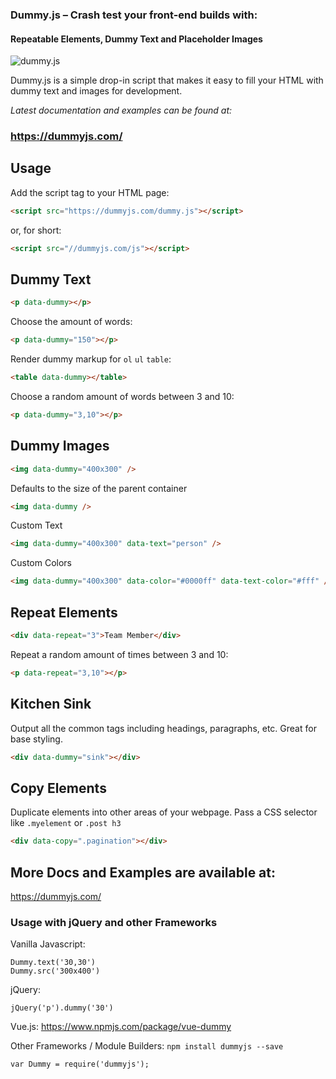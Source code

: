 
### Dummy.js – Crash test your front-end builds with:
#### Repeatable Elements, Dummy Text and Placeholder Images

![dummy.js](https://user-images.githubusercontent.com/1904774/31058166-1dade7b4-a6a4-11e7-8005-7c143fd3a60e.png)

Dummy.js is a simple drop-in script that makes it easy to fill your HTML with dummy text and images for development.


_Latest documentation and examples can be found at:_
### https://dummyjs.com/


## Usage

Add the script tag to your HTML page:

```HTML
<script src="https://dummyjs.com/dummy.js"></script>
```

or, for short:
```HTML
<script src="//dummyjs.com/js"></script>
```

## Dummy Text

```HTML
<p data-dummy></p>
```

Choose the amount of words:
```HTML
<p data-dummy="150"></p>
```

Render dummy markup for `ol` `ul` `table`:
```HTML
<table data-dummy></table>
```

Choose a random amount of words between 3 and 10:
```HTML
<p data-dummy="3,10"></p>
```

## Dummy Images


```HTML
<img data-dummy="400x300" />
```

Defaults to the size of the parent container
```HTML
<img data-dummy />
```

Custom Text
```HTML
<img data-dummy="400x300" data-text="person" />
```

Custom Colors
```HTML
<img data-dummy="400x300" data-color="#0000ff" data-text-color="#fff" />
```

## Repeat Elements

```HTML
<div data-repeat="3">Team Member</div>
```

Repeat a random amount of times between 3 and 10:
```HTML
<p data-repeat="3,10"></p>
```

## Kitchen Sink

Output all the common tags including headings, paragraphs, etc. Great for base styling.

```HTML
<div data-dummy="sink"></div>
```

## Copy Elements

Duplicate elements into other areas of your webpage. Pass a CSS selector like `.myelement` or `.post h3`

```HTML
<div data-copy=".pagination"></div>
```

## More Docs and Examples are available at:

https://dummyjs.com/

### Usage with jQuery and other Frameworks
Vanilla Javascript:
```JS
Dummy.text('30,30')
Dummy.src('300x400')
```

jQuery:
```JS
jQuery('p').dummy('30')
```

Vue.js:
https://www.npmjs.com/package/vue-dummy

Other Frameworks / Module Builders: `npm install dummyjs --save`
```JS
var Dummy = require('dummyjs');
```
